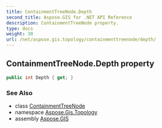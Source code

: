 ```yaml
---
title: ContainmentTreeNode.Depth
second_title: Aspose.GIS for .NET API Reference
description: ContainmentTreeNode property. 
type: docs
weight: 30
url: /net/aspose.gis.topology/containmenttreenode/depth/
---
```

## ContainmentTreeNode.Depth property

```csharp
public int Depth { get; }
```

### See Also

* class [ContainmentTreeNode](../)
* namespace [Aspose.Gis.Topology](../../containmenttreenode/)
* assembly [Aspose.GIS](../../../)


